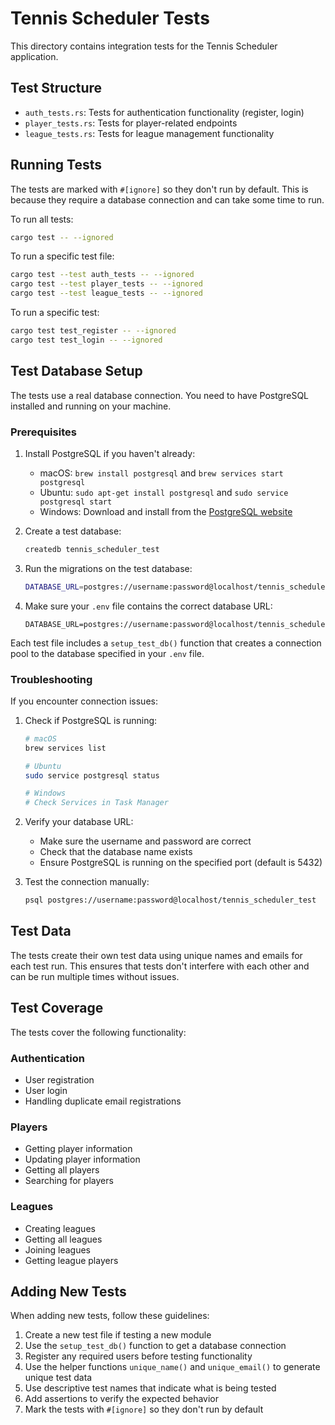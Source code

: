 # Tennis Scheduler Tests

This directory contains integration tests for the Tennis Scheduler application.

## Test Structure

- `auth_tests.rs`: Tests for authentication functionality (register, login)
- `player_tests.rs`: Tests for player-related endpoints
- `league_tests.rs`: Tests for league management functionality

## Running Tests

The tests are marked with `#[ignore]` so they don't run by default. This is because they require a database connection and can take some time to run.

To run all tests:

```bash
cargo test -- --ignored
```

To run a specific test file:

```bash
cargo test --test auth_tests -- --ignored
cargo test --test player_tests -- --ignored
cargo test --test league_tests -- --ignored
```

To run a specific test:

```bash
cargo test test_register -- --ignored
cargo test test_login -- --ignored
```

## Test Database Setup

The tests use a real database connection. You need to have PostgreSQL installed and running on your machine.

### Prerequisites

1. Install PostgreSQL if you haven't already:
   - macOS: `brew install postgresql` and `brew services start postgresql`
   - Ubuntu: `sudo apt-get install postgresql` and `sudo service postgresql start`
   - Windows: Download and install from the [PostgreSQL website](https://www.postgresql.org/download/windows/)

2. Create a test database:
   ```bash
   createdb tennis_scheduler_test
   ```

3. Run the migrations on the test database:
   ```bash
   DATABASE_URL=postgres://username:password@localhost/tennis_scheduler_test diesel migration run
   ```

4. Make sure your `.env` file contains the correct database URL:
   ```
   DATABASE_URL=postgres://username:password@localhost/tennis_scheduler_test
   ```

Each test file includes a `setup_test_db()` function that creates a connection pool to the database specified in your `.env` file.

### Troubleshooting

If you encounter connection issues:

1. Check if PostgreSQL is running:
   ```bash
   # macOS
   brew services list
   
   # Ubuntu
   sudo service postgresql status
   
   # Windows
   # Check Services in Task Manager
   ```

2. Verify your database URL:
   - Make sure the username and password are correct
   - Check that the database name exists
   - Ensure PostgreSQL is running on the specified port (default is 5432)

3. Test the connection manually:
   ```bash
   psql postgres://username:password@localhost/tennis_scheduler_test
   ```

## Test Data

The tests create their own test data using unique names and emails for each test run. This ensures that tests don't interfere with each other and can be run multiple times without issues.

## Test Coverage

The tests cover the following functionality:

### Authentication
- User registration
- User login
- Handling duplicate email registrations

### Players
- Getting player information
- Updating player information
- Getting all players
- Searching for players

### Leagues
- Creating leagues
- Getting all leagues
- Joining leagues
- Getting league players

## Adding New Tests

When adding new tests, follow these guidelines:

1. Create a new test file if testing a new module
2. Use the `setup_test_db()` function to get a database connection
3. Register any required users before testing functionality
4. Use the helper functions `unique_name()` and `unique_email()` to generate unique test data
5. Use descriptive test names that indicate what is being tested
6. Add assertions to verify the expected behavior
7. Mark the tests with `#[ignore]` so they don't run by default 